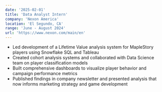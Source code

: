 ```yaml
---
date: '2025-02-01'
title: 'Data Analyst Intern'
company: 'Nexon America'
location: 'El Segundo, CA'
range: 'June - August 2024'
url: 'https://www.nexon.com/main/en'
---
```


- Led development of a Lifetime Value analysis system for MapleStory players using Snowflake SQL and Tableau
- Created cohort analysis systems and collaborated with Data Science team on player classification models
- Built comprehensive dashboards to visualize player behavior and campaign performance metrics
- Published findings in company newsletter and presented analysis that now informs marketing strategy and game development
